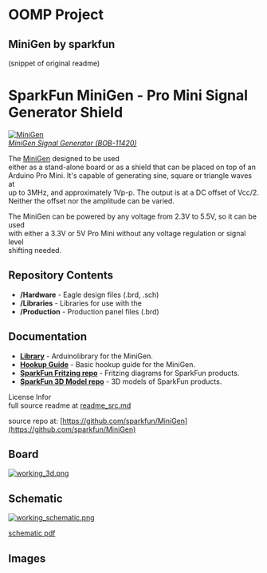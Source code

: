 # OOMP Project  
## MiniGen  by sparkfun  
  
(snippet of original readme)  
  
SparkFun MiniGen - Pro Mini Signal Generator Shield  
===================================================  
  
[![MiniGen](https://cdn.sparkfun.com//assets/parts/7/2/2/3/11420-01.jpg)    
*MiniGen Signal Generator (BOB-11420)*](https://www.sparkfun.com/products/11420)  
  
The [MiniGen](https://www.sparkfun.com/products/11420) designed to be used  
either as a stand-alone board or as a shield that can be placed on top of an  
Arduino Pro Mini. It's capable of generating sine, square or triangle waves at  
up to 3MHz, and approximately 1Vp-p. The output is at a DC offset of Vcc/2.  
Neither the offset nor the amplitude can be varied.  
  
The MiniGen can be powered by any voltage from 2.3V to 5.5V, so it can be used  
with either a 3.3V or 5V Pro Mini without any voltage regulation or signal level  
shifting needed.  
  
Repository Contents  
-------------------  
* **/Hardware** - Eagle design files (.brd, .sch)  
* **/Libraries** - Libraries for use with the <PRODUCT NAME>  
* **/Production** - Production panel files (.brd)  
  
Documentation  
--------------  
* **[Library](https://github.com/sparkfun/SparkFun_MiniGen_Arduino_Library)** -  Arduinolibrary for the MiniGen.  
* **[Hookup Guide](https://learn.sparkfun.com/tutorials/minigen-hookup-guide)** - Basic hookup guide for the MiniGen.  
* **[SparkFun Fritzing repo](https://github.com/sparkfun/Fritzing_Parts)** - Fritzing diagrams for SparkFun products.  
* **[SparkFun 3D Model repo](https://github.com/sparkfun/3D_Models)** - 3D models of SparkFun products.   
  
  
License Infor  
  full source readme at [readme_src.md](readme_src.md)  
  
source repo at: [https://github.com/sparkfun/MiniGen](https://github.com/sparkfun/MiniGen)  
## Board  
  
[![working_3d.png](working_3d_600.png)](working_3d.png)  
## Schematic  
  
[![working_schematic.png](working_schematic_600.png)](working_schematic.png)  
  
[schematic pdf](working_schematic.pdf)  
## Images  
